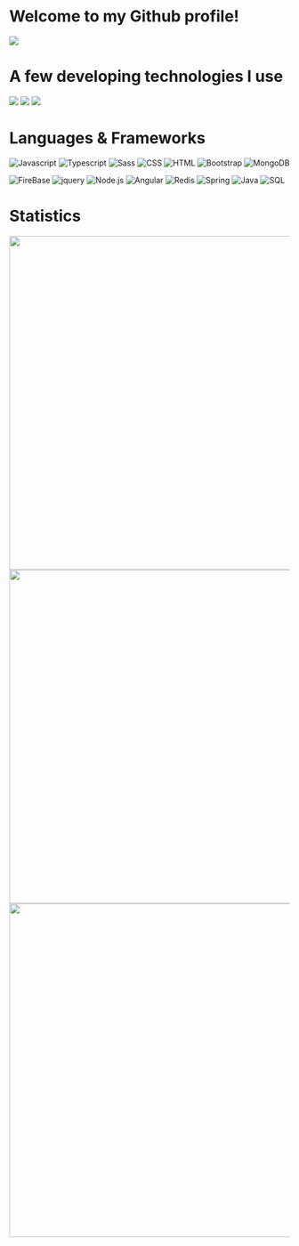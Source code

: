 # Welcome to my Github profile!
<a href="https://github.com/DenverCoder1/readme-typing-svg"><img src="https://readme-typing-svg.herokuapp.com/?lines=👩%20Bianca%20Klein%20Schmitt;💻%20Full-Stack%20Web%20Developer;📍Florianópolis,%20Brazil;📚%20Always%20learning%20new%20things&font=Fira%20Code&center=true&width=440&height=45&color=f75c7e&vCenter=true&size=22"></a>


# A few developing technologies I use
![](https://img.shields.io/badge/OS-Linux-informational?style=flat&logo=linux&logoColor=white&color=c64f68)
![](https://img.shields.io/badge/IDE-VSCode-informational?style=flat&logo=visualstudiocode&logoColor=white&color=c64f68)
![](https://img.shields.io/badge/Controle_de_versão-GIT-informational?style=flat&logo=git&logoColor=white&color=c64f68)


# Languages & Frameworks
![Javascript](https://img.shields.io/badge/-Javascript-2c292d?&logo=Javascript)
![Typescript](https://img.shields.io/badge/-Typescript-2c292d?&logo=Typescript)
![Sass](https://img.shields.io/badge/-Sass-2c292d?&logo=Sass)
![CSS](https://img.shields.io/badge/-CSS3-2c292d?&logo=CSS3)
![HTML](https://img.shields.io/badge/-HTML5-2c292d?&logo=HTML5)
![Bootstrap](https://img.shields.io/badge/-Bootstrap-2c292d?&logo=Bootstrap)
![MongoDB](https://img.shields.io/badge/-MongoDB-2c292d?&logo=MongoDB)

![FireBase](https://img.shields.io/badge/-FireBase-2c292d?&logo=FireBase)
![jquery](https://img.shields.io/badge/-JQuery-2c292d?&logo=jquery)
![Node.js](https://img.shields.io/badge/-Node.js-2c292d?&logo=node.js)
![Angular](https://img.shields.io/badge/-Angular-2c292d?&logo=Angular)
![Redis](https://img.shields.io/badge/-Redis-2c292d?&logo=Redis)
![Spring](https://img.shields.io/badge/-Spring-2c292d?&logo=Spring)
![Java](https://img.shields.io/badge/-Java-2c292d?&logo=Java)
![SQL](https://img.shields.io/badge/-mySQL-2c292d?&logo=mySQL)


# Statistics


<img src="https://github-readme-stats.vercel.app/api?username=bischmitt&theme=dracula&show_icons=true&hide_border=true)](https://github.com/bischmitt/" width="600">  


<img src="https://github-readme-stats.vercel.app/api/top-langs/?username=bischmitt&hide=html&hide_title=true&hide_border=true&layout=compact&langs_count=6&exclude_repo=comp426,Redventures-Movie-Quotes&text_color=fff&icon_color=fff&theme=dracula" width="600">


<img src="https://github-profile-summary-cards.vercel.app/api/cards/profile-details?username=bischmitt&theme=dracula" width="600">
